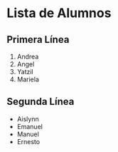 # Lista de Alumnos 

## Primera Línea

1. Andrea
1. Angel
1. Yatzil
1. Mariela

## Segunda Línea

- Aislynn
- Emanuel
- Manuel
- Ernesto
